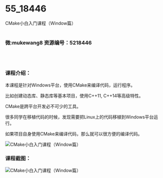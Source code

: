 # 55_18446
CMake小白入门课程（Window篇）
<br/></br>
<h3>微:mukewang8 资源编号：5218446</h3>
<br/></br>
<h3>课程介绍：</h3>
<p>本课程是针对Windows平台，使用<a title="查看与 CMake 相关的文章" target="_blank">CMake</a>来编译代码，运行程序。</p>
<p>比如创建动态库、静态库等基本项目，使用C++11, C++14等高级特性。</p>
<p><a title="查看与 CMake 相关的文章" target="_blank">CMake</a>是跨平台开发必不可少的工具。</p>
<p>很多同学在移植代码的时候，发现需要把Linux上的代码移植到Windows平台运行。</p>
<p>如果项目自身使用CMake来编译代码，那么就可以很方便的编译代码。</p>
<p><img src="https://www.ko996.com/wp-content/uploads/img/2021/02/1-50-300x150.png" alt="CMake小白入门课程（Window篇）"></p>
<div class="info-desc">
<h3>课程截图：</h3>
<p><img src="https://www.ko996.com/wp-content/uploads/img/2021/02/2-53.png" alt="CMake小白入门课程（Window篇）"></p>


			
</div>
